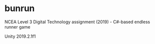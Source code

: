 # bunrun
NCEA Level 3 Digital Technology assignment (2019) - C#-based endless runner game

Unity 2019.2.1f1
